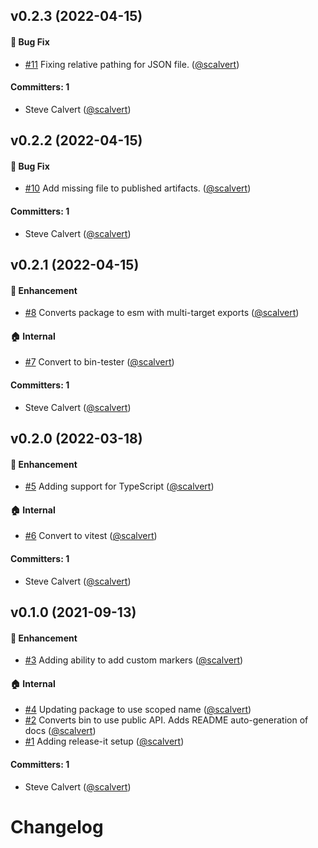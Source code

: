 




## v0.2.3 (2022-04-15)

#### :bug: Bug Fix
* [#11](https://github.com/scalvert/readme-api-generator/pull/11) Fixing relative pathing for JSON file. ([@scalvert](https://github.com/scalvert))

#### Committers: 1
- Steve Calvert ([@scalvert](https://github.com/scalvert))


## v0.2.2 (2022-04-15)

#### :bug: Bug Fix
* [#10](https://github.com/scalvert/readme-api-generator/pull/10) Add missing file to published artifacts. ([@scalvert](https://github.com/scalvert))

#### Committers: 1
- Steve Calvert ([@scalvert](https://github.com/scalvert))


## v0.2.1 (2022-04-15)

#### :rocket: Enhancement
* [#8](https://github.com/scalvert/readme-api-generator/pull/8) Converts package to esm with multi-target exports ([@scalvert](https://github.com/scalvert))

#### :house: Internal
* [#7](https://github.com/scalvert/readme-api-generator/pull/7) Convert to bin-tester ([@scalvert](https://github.com/scalvert))

#### Committers: 1
- Steve Calvert ([@scalvert](https://github.com/scalvert))


## v0.2.0 (2022-03-18)

#### :rocket: Enhancement
* [#5](https://github.com/scalvert/readme-api-generator/pull/5) Adding support for TypeScript ([@scalvert](https://github.com/scalvert))

#### :house: Internal
* [#6](https://github.com/scalvert/readme-api-generator/pull/6) Convert to vitest ([@scalvert](https://github.com/scalvert))

#### Committers: 1
- Steve Calvert ([@scalvert](https://github.com/scalvert))


## v0.1.0 (2021-09-13)

#### :rocket: Enhancement
* [#3](https://github.com/scalvert/readme-api-generator/pull/3) Adding ability to add custom markers ([@scalvert](https://github.com/scalvert))

#### :house: Internal
* [#4](https://github.com/scalvert/readme-api-generator/pull/4) Updating package to use scoped name ([@scalvert](https://github.com/scalvert))
* [#2](https://github.com/scalvert/readme-api-generator/pull/2) Converts bin to use public API. Adds README auto-generation of docs ([@scalvert](https://github.com/scalvert))
* [#1](https://github.com/scalvert/readme-api-generator/pull/1) Adding release-it setup ([@scalvert](https://github.com/scalvert))

#### Committers: 1
- Steve Calvert ([@scalvert](https://github.com/scalvert))


# Changelog
